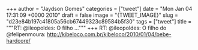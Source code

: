 
+++
author = "Jaydson Gomes"
categories = ["tweet"]
date = "Mon Jan 04 17:31:09 +0000 2010"
draft = false
image = "{TWEET_IMAGE}"
slug = "d23e84b197c41805a56cb67449323c89584b5f30"
tags = ["tweet"]
title = """RT: @ileopoldes: O filho ..."""
+++
RT: @ileopoldes: O filho do @felipenmoura: http://kibeloco.com.br/kibeloco/2010/01/04/bebe-hardcore/
